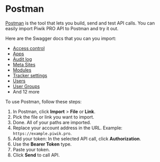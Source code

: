 Postman
=======

[Postman](https://www.getpostman.com/) is the tool that lets you build, send and test API calls. You can easily import Piwik PRO API to Postman and try it out.

Here are the Swagger docs that you can you import:

* <a href="pstatic/api/platform_access_control_authorized_api.json" target="_blank">Access control</a>
* <a href="pstatic/api/platform_apps_authorized_api.json" target="_blank">Apps</a>
* <a href="pstatic/api/platform_audit_log_authorized_api.json" target="_blank">Audit log</a>
* <a href="pstatic/api/platform_meta_sites_authorized_api.json" target="_blank">Meta Sites</a>
* <a href="pstatic/api/platform_modules_authorized_api.json" target="_blank">Modules</a>
* <a href="pstatic/api/platform_tracker_settings_authorized_api.json" target="_blank">Tracker settings</a>
* <a href="pstatic/api/platform_users_authorized_api.json" target="_blank">Users</a>
* <a href="pstatic/api/platform_user_groups_authorized_api.json" target="_blank">User Groups</a>
* And 12 more

To use Postman, follow these steps:

1. In Postman, click **Import** > **File** or **Link**.
2. Pick the file or link you want to import.
2. Done. All of your paths are imported.
3. Replace your account address in the URL. Example: ``https://example.piwik.pro``.
4. Add your token: In the selected API call, click **Authorization**.
5. Use the **Bearer Token** type.
6. Paste your token.
7. Click **Send** to call API.
